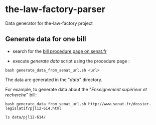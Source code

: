 the-law-factory-parser
======================

Data generator for the-law-factory project

## Generate data for one bill ##

- search for the [bill procedure page on senat.fr](http://www.senat.fr/dossiers-legislatifs/index-general-projets-propositions-de-lois.html)

- execute *generate data* script using the procedure page :

`bash generate_data_from_senat_url.sh <url>`

The data are generated in the "*data*" directory.

For example, to generate data about the "*Enseignement supérieur et recherche*" bill:

`bash generate_data_from_senat_url.sh http://www.senat.fr/dossier-legislatif/pjl12-614.html`

`ls data/pjl12-614/`

